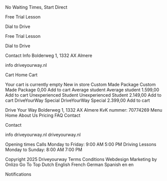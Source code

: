 No Waiting Times, Start Direct

Free Trial Lesson

 Dial to Drive

Free Trial Lesson

 Dial to Drive

 Contact Info
 Bolderweg 1, 1332 AX Almere

 info driveyourway.nl

 Cart
 Home 
 Cart

 Your cart is currently empty
 New in store
 Custom Made Package Custom Made Package 
 0,00
Add to cart
 Average student Average student 
 1.599,00
Add to cart
 Unexperienced Student Unexperienced Student 
 2.149,00
Add to cart
 DriveYourWay Special DriveYourWay Special 
 2.399,00
Add to cart

Drive Your Way Bolderweg 1, 1332 AX Almere KvK nummer: 70774269 
 Menu
 Home 
 About Us 
 Pricing 
 FAQ 
 Contact 

 Contact

 info driveyourway.nl
 driveyourway.nl 

 Opening times
 Calls
 Monday to Friday: 9:00 AM 5:00 PM
 Driving Lessons
 Monday to Sunday: 8:00 AM 7:00 PM

 Copyright 2025 Driveyourway Terms Conditions Webdesign Marketing by Onlizo
Go To Top
 Dutch English French German Spanish
en en

Notifications